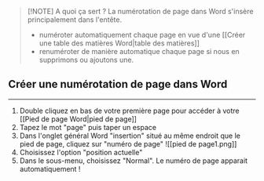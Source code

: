 > [!NOTE] A quoi ça sert ?
> La numérotation de page dans Word s'insère principalement dans l'entête.
> - numéroter automatiquement chaque page en vue d'une [[Créer une table des matières Word|table des matières]]
> - renuméroter de manière automatique chaque page si nous en supprimons ou ajoutons une.
## Créer une numérotation de page dans Word
---
1. Double cliquez en bas de votre première page pour accéder à votre [[Pied de page Word|pied de page]]
2. Tapez le mot "page" puis taper un espace
3. Dans l'onglet général Word "insertion" situé au même endroit que le pied de page, cliquez sur "numéro de page"
   ![[pied de page1.png]]
4. Choisissez l'option "position actuelle"
5. Dans le sous-menu, choisissez "Normal". Le numéro de page apparait automatiquement !